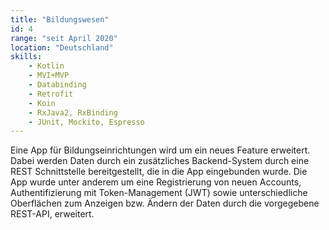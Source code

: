 ```yaml
---
title: "Bildungswesen"
id: 4
range: "seit April 2020"
location: "Deutschland"
skills:
    - Kotlin
    - MVI+MVP
    - Databinding
    - Retrofit
    - Koin
    - RxJava2, RxBinding
    - JUnit, Mockito, Espresso
---
```


Eine App für Bildungseinrichtungen wird um ein neues Feature erweitert. Dabei werden Daten durch ein zusätzliches Backend-System durch eine REST Schnittstelle bereitgestellt, die in die App eingebunden wurde. Die App wurde unter anderem um eine Registrierung von neuen Accounts, Authentifizierung mit Token-Management (JWT) sowie unterschiedliche Oberflächen zum Anzeigen bzw. Ändern der Daten durch die vorgegebene REST-API, erweitert.
